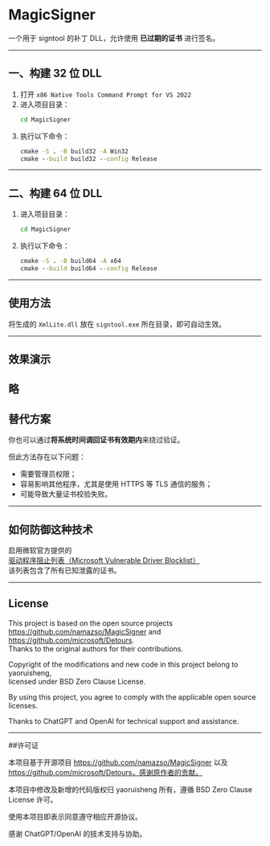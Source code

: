 # MagicSigner

一个用于 signtool 的补丁 DLL，允许使用 **已过期的证书** 进行签名。

---

## 一、构建 32 位 DLL

1. 打开 `x86 Native Tools Command Prompt for VS 2022`
2. 进入项目目录：
   ```cmd
   cd MagicSigner
   ```
3. 执行以下命令：
   ```cmd
   cmake -S . -B build32 -A Win32
   cmake --build build32 --config Release
   ```

---

## 二、构建 64 位 DLL

1. 进入项目目录：
   ```cmd
   cd MagicSigner
   ```
2. 执行以下命令：
   ```cmd
   cmake -S . -B build64 -A x64
   cmake --build build64 --config Release
   ```

---

## 使用方法

将生成的 `XmlLite.dll` 放在 `signtool.exe` 所在目录，即可自动生效。

---

## 效果演示

略
---

## 替代方案

你也可以通过**将系统时间调回证书有效期内**来绕过验证。

但此方法存在以下问题：

- 需要管理员权限；
- 容易影响其他程序，尤其是使用 HTTPS 等 TLS 通信的服务；
- 可能导致大量证书校验失败。

---

## 如何防御这种技术

启用微软官方提供的  
[驱动程序阻止列表（Microsoft Vulnerable Driver Blocklist）](https://learn.microsoft.com/zh-cn/windows/security/threat-protection/windows-defender-application-control/microsoft-recommended-driver-block-rules)  
该列表包含了所有已知泄露的证书。

---

## License 

This project is based on the open source projects  
https://github.com/namazso/MagicSigner and https://github.com/microsoft/Detours.  
Thanks to the original authors for their contributions.

Copyright of the modifications and new code in this project belong to yaoruisheng,  
licensed under BSD Zero Clause License.

By using this project, you agree to comply with the applicable open source licenses.

Thanks to ChatGPT and OpenAI for technical support and assistance.

---

##许可证

本项目基于开源项目 https://github.com/namazso/MagicSigner 以及 https://github.com/microsoft/Detours，感谢原作者的贡献。

本项目中修改及新增的代码版权归 yaoruisheng 所有，遵循 BSD Zero Clause License 许可。

使用本项目即表示同意遵守相应开源协议。

感谢 ChatGPT/OpenAI 的技术支持与协助。
